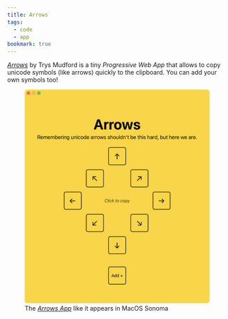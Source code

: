 ```yaml
---
title: Arrows
tags:
  - code
  - app
bookmark: true
---
```

[<cite>Arrows</cite>](https://arrows.trysmudford.com) by Trys Mudford is a tiny *Progressive Web App* that allows to copy unicode symbols (like arrows) quickly to the clipboard. You can add your own symbols too!

<figure>
<img src="/img/journal/arrows.png">
<figcaption>The <a href="https://arrows.trysmudford.com"><cite>Arrows App</cite></a> like it appears in MacOS Sonoma</figcaption>
</figure>
